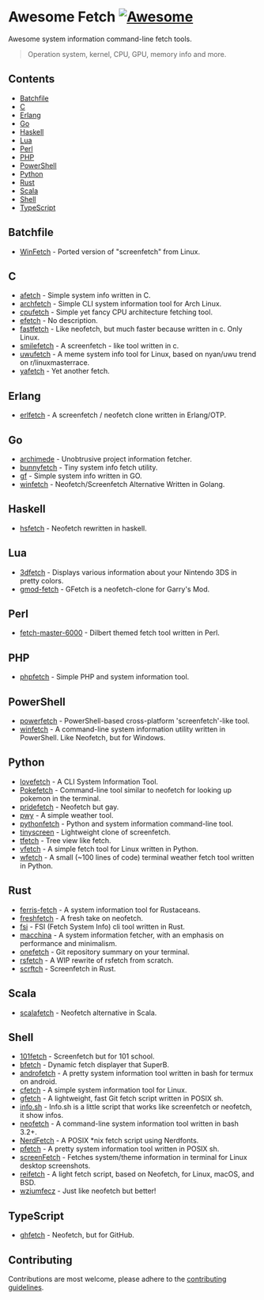 # Awesome Fetch [![Awesome](https://awesome.re/badge.svg)](https://awesome.re)

Awesome system information command-line fetch tools.
> Operation system, kernel, CPU, GPU, memory info and more.

## Contents

- [Batchfile](#batchfile)
- [C](#c)
- [Erlang](#erlang)
- [Go](#go)
- [Haskell](#haskell)
- [Lua](#lua)
- [Perl](#perl)
- [PHP](#php)
- [PowerShell](#powershell)
- [Python](#python)
- [Rust](#rust)
- [Scala](#scala)
- [Shell](#shell)
- [TypeScript](#typescript)

## Batchfile

- [WinFetch](https://github.com/hXR16F/WinFetch) - Ported version of "screenfetch" from Linux.

## C

- [afetch](https://github.com/13-CF/afetch) - Simple system info written in C.
- [archfetch](https://github.com/xxczaki/archfetch) - Simple CLI system information tool for Arch Linux.
- [cpufetch](https://github.com/Dr-Noob/cpufetch) - Simple yet fancy CPU architecture fetching tool.
- [efetch](https://github.com/NoSequel/efetch) - No description.
- [fastfetch](https://github.com/LinusDierheimer/fastfetch) - Like neofetch, but much faster because written in c. Only Linux.
- [smilefetch](https://github.com/sudosmile/smilefetch) -  A screenfetch - like tool written in c.
- [uwufetch](https://github.com/TheDarkBug/uwufetch) - A meme system info tool for Linux, based on nyan/uwu trend on r/linuxmasterrace.
- [yafetch](https://github.com/yrwq/yafetch) - Yet another fetch.

## Erlang

- [erlfetch](https://github.com/vereis/erlfetch) - A screenfetch / neofetch clone written in Erlang/OTP.

## Go

- [archimede](https://github.com/gennaro-tedesco/archimede) - Unobtrusive project information fetcher.
- [bunnyfetch](https://github.com/Rosettea/bunnyfetch) - Tiny system info fetch utility. 
- [gf](https://github.com/Smirnov-O/gf) - Simple system info written in GO.
- [winfetch](https://github.com/M4cs/winfetch) - Neofetch/Screenfetch Alternative Written in Golang.

## Haskell

- [hsfetch](https://github.com/SleepyCatgirl/hsfetch) - Neofetch rewritten in haskell.

## Lua 

- [3dfetch](https://github.com/aliceinpalth/3dfetch) - Displays various information about your Nintendo 3DS in pretty colors. 
- [gmod-fetch](https://github.com/garryspins/gmod-fetch) - GFetch is a neofetch-clone for Garry's Mod.

## Perl

- [fetch-master-6000](https://github.com/anhsirk0/fetch-master-6000) - Dilbert themed fetch tool written in Perl.

## PHP

- [phpfetch](https://github.com/efectn/phpfetch) - Simple PHP and system information tool.

## PowerShell

- [powerfetch](https://github.com/jantari/powerfetch) - PowerShell-based cross-platform 'screenfetch'-like tool.
- [winfetch](https://github.com/lptstr/winfetch) - A command-line system information utility written in PowerShell. Like Neofetch, but for Windows.

## Python

- [lovefetch](https://github.com/oppsec/lovefetch) - A CLI System Information Tool.
- [Pokefetch](https://github.com/rmccorm4/Pokefetch) - Command-line tool similar to neofetch for looking up pokemon in the terminal.
- [pridefetch](https://github.com/charpointer/pridefetch) - Neofetch but gay.
- [pwy](https://github.com/clieg/pwy) - A simple weather tool.
- [pythonfetch](https://github.com/beucismis/pythonfetch) - Python and system information command-line tool.
- [tinyscreen](https://github.com/pbkangafoo/tinyscreen) - Lightweight clone of screenfetch.
- [tfetch](https://github.com/Endlassy/tfetch) - Tree view like fetch.
- [vfetch](https://github.com/Lorago/vfetch) - A simple fetch tool for Linux written in Python.
- [wfetch](https://github.com/igormako/wfetch) - A small (~100 lines of code) terminal weather fetch tool written in Python.

## Rust

- [ferris-fetch](https://github.com/irevenko/ferris-fetch) - A system information tool for Rustaceans.
- [freshfetch](https://github.com/K4rakara/freshfetch) - A fresh take on neofetch.
- [fsi](https://github.com/MustafaSalih1993/fsi) - FSI (Fetch System Info) cli tool written in Rust.
- [macchina](https://github.com/Macchina-CLI/macchina) - A system information fetcher, with an emphasis on performance and minimalism.
- [onefetch](https://github.com/o2sh/onefetch) - Git repository summary on your terminal.
- [rsfetch](https://github.com/Phate6660/rsfetch) - A WIP rewrite of rsfetch from scratch.
- [scrftch](https://github.com/wezm/scrftch) - Screenfetch in Rust.

## Scala

- [scalafetch](https://github.com/Phate6660/scalafetch) - Neofetch alternative in Scala.

## Shell

- [101fetch](https://github.com/salaaad2/101fetch) - Screenfetch but for 101 school.
- [bfetch](https://github.com/NNBnh/bfetch) - Dynamic fetch displayer that SuperB.
- [androfetch](https://github.com/laraib07/androfetch) - A pretty system information tool written in bash for termux on android.
- [cfetch](https://github.com/clieg/cfetch) - A simple system information tool for Linux.
- [gfetch](https://github.com/lptstr/gfetch) - A lightweight, fast Git fetch script written in POSIX sh.
- [info.sh](https://github.com/jusdepatate/info.sh) - Info.sh is a little script that works like screenfetch or neofetch, it show infos.
- [neofetch](https://github.com/dylanaraps/neofetch) - A command-line system information tool written in bash 3.2+.
- [NerdFetch](https://github.com/ThatOneCalculator/NerdFetch) - A POSIX *nix fetch script using Nerdfonts.
- [pfetch](https://github.com/dylanaraps/pfetch) - A pretty system information tool written in POSIX sh.
- [screenFetch](https://github.com/KittyKatt/screenFetch) - Fetches system/theme information in terminal for Linux desktop screenshots.
- [reifetch](https://github.com/OkaVatti/reifetch) - A light fetch script, based on Neofetch, for Linux, macOS, and BSD.
- [wziumfecz](https://github.com/workonfire/wziumfecz) -  Just like neofetch but better!

## TypeScript

- [ghfetch](https://github.com/bwac2517/ghfetch) - Neofetch, but for GitHub.

## Contributing

Contributions are most welcome, please adhere to the [contributing guidelines](CONTRIBUTING.md).
